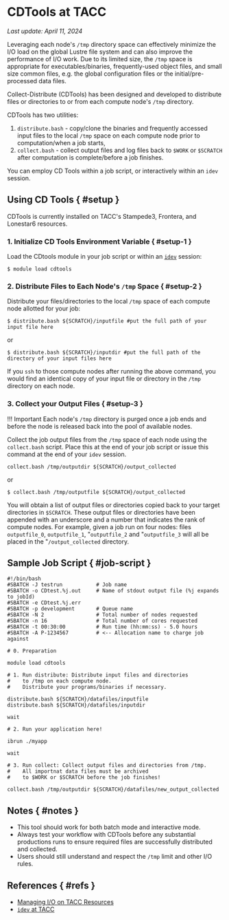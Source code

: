 # CDTools at TACC
*Last update: April 11, 2024*

Leveraging each node's `/tmp` directory space can effectively minimize the I/O load on the global Lustre file system and can also improve the performance of I/O work. Due to its limited size, the `/tmp` space is appropriate for executables/binaries, frequently-used object files, and small size common files, e.g. the global configuration files or the initial/pre-processed data files. 

Collect-Distribute (CDTools) has been designed and developed to distribute files or directories to or from each compute node's `/tmp` directory. 

CDTools has two utilities: 

1. `distribute.bash` - copy/clone the binaries and frequently accessed input files to the local `/tmp` space on each compute node prior to computation/when a job starts, 
2. `collect.bash` - collect output files and log files back to `$WORK` or `$SCRATCH` after computation is complete/before a job finishes. 

You can employ CD Tools within a job script, or interactively within an `idev` session.

## Using CD Tools { #setup }

CDTools is currently installed on TACC's Stampede3, Frontera, and Lonestar6 resources.  

### 1. Initialize CD Tools Environment Variable { #setup-1 }

Load the CDtools module in your job script or within an [`idev`](../idev) session: 

``` cmd-line
$ module load cdtools
```

### 2. Distribute Files to Each Node's `/tmp` Space { #setup-2 }

Distribute your files/directories to the local `/tmp` space of each compute node allotted for your job:

``` cmd-line
$ distribute.bash ${SCRATCH}/inputfile #put the full path of your input file here
```
or

``` cmd-line
$ distribute.bash ${SCRATCH}/inputdir #put the full path of the directory of your input files here
```

If you `ssh` to those compute nodes after running the above command, you would find an identical copy of your input file or directory in the `/tmp` directory on each node.

### 3. Collect your Output Files { #setup-3 }


!!! Important
	Each node's `/tmp` directory is purged once a job ends and before the node is released back into the pool of available nodes.  


Collect the job output files from the `/tmp` space of each node using the `collect.bash` script.  Place this at the end of your job script or issue this command at the end of your `idev` session.

``` job-script
collect.bash /tmp/outputdir ${SCRATCH}/output_collected
```
or                                        
``` cmd-line
$ collect.bash /tmp/outputfile ${SCRATCH}/output_collected
```

You will obtain a list of output files or directories copied back to your target directories in `$SCRATCH`. These output files or directories have been appended with an underscore and a number that indicates the rank of compute nodes. For example, given a job run on four nodes: files `outputfile_0`, `outputfile_1`, "`outputfile_2` and "`outputfile_3` will all be placed in the "`/output_collected` directory.

## Sample Job Script { #job-script }

```job-script
#!/bin/bash
#SBATCH -J testrun           # Job name
#SBATCH -o CDtest.%j.out     # Name of stdout output file (%j expands to jobId)
#SBATCH -e CDtest.%j.err
#SBATCH -p development       # Queue name
#SBATCH -N 2                 # Total number of nodes requested
#SBATCH -n 16                # Total number of cores requested
#SBATCH -t 00:30:00          # Run time (hh:mm:ss) - 5.0 hours
#SBATCH -A P-1234567         # <-- Allocation name to charge job against

# 0. Preparation

module load cdtools

# 1. Run distribute: Distribute input files and directories
#    to /tmp on each compute node.
#    Distribute your programs/binaries if necessary.

distribute.bash ${SCRATCH}/datafiles/inputfile
distribute.bash ${SCRATCH}/datafiles/inputdir

wait

# 2. Run your application here!

ibrun ./myapp

wait

# 3. Run collect: Collect output files and directories from /tmp.
#    All importnat data files must be archived 
#    to $WORK or $SCRATCH before the job finishes!

collect.bash /tmp/outputdir ${SCRATCH}/datafiles/new_output_collected
```

## Notes { #notes }

* This tool should work for both batch mode and interactive mode. 
* Always test your workflow with CDTools before any substantial productions runs to ensure required files are successfully distributed and collected.
* Users should still understand and respect the `/tmp` limit and other I/O rules. 

## References { #refs }

* [Managing I/O on TACC Resources](../../tutorials/managingio)
* [`idev` at TACC](../idev)



